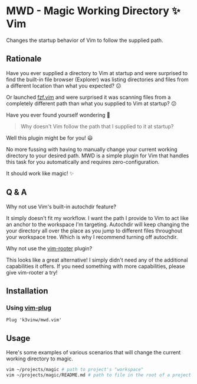 MWD - Magic Working Directory :sparkles: Vim 
==============================================

Changes the startup behavior of Vim to follow the supplied path.

Rationale
---------

Have you ever supplied a directory to Vim at startup and were surprised
to find the built-in file browser (Explorer) was listing directories
and files from a different location than what you expected? :confused:

Or launched [fzf.vim](https://github.com/junegunn/fzf.vim) and were
surprised it was scanning files from a completely different path than
what you supplied to Vim at startup? :confused:

Have you ever found yourself wondering :thinking:

> Why doesn't Vim follow the path that I supplied to it at startup?

Well this plugin might be for you! :smiley:

No more fussing with having to manually change your current
working directory to your desired path. MWD is a simple plugin
for Vim that handles this task for you automatically and requires
zero-configuration.

It should work like magic! :sparkles:

Q & A
-----

Why not use Vim's built-in autochdir feature?

It simply doesn't fit my workflow. I want the path I provide to
Vim to act like an anchor to the workspace I'm targeting. Autochdir
will keep changing the your directory all over the place as you jump
to different files throughout your workspace tree. Which is why I
recommend turning off autochdir.

Why not use the [vim-rooter](https://github.com/airblade/vim-rooter) plugin?

This looks like a great alternative! I simply didn't need any of the
additional capabilities it offers. If you need something with more
capabilities, please give vim-rooter a try!

## Installation

### Using [vim-plug](https://github.com/junegunn/vim-plug)

```vim
Plug 'k3vinw/mwd.vim'
```

## Usage

Here's some examples of various scenarios that will change the current
working directory to magic.

```bash
vim ~/projects/magic # path to project's "workspace"
vim ~/projects/magic/README.md # path to file in the root of a project
```
